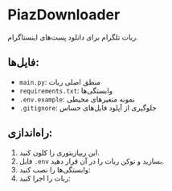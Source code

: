 # PiazDownloader

ربات تلگرام برای دانلود پست‌های اینستاگرام.

## فایل‌ها:
- `main.py`: منطق اصلی ربات
- `requirements.txt`: وابستگی‌ها
- `.env.example`: نمونه متغیرهای محیطی
- `.gitignore`: جلوگیری از آپلود فایل‌های حساس

## راه‌اندازی:
1. این ريپازیتوری را کلون کنید.
2. فایل `.env` بسازید و توکن ربات را در آن قرار دهید.
3. وابستگی‌ها را نصب کنید:
4. ربات را اجرا کنید:
